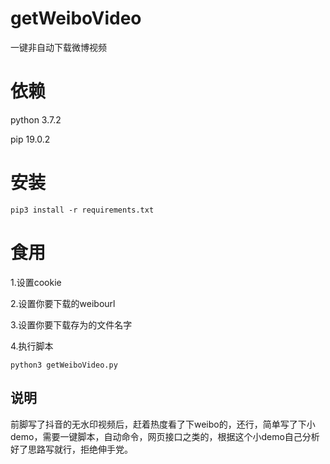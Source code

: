 # getWeiboVideo
一键非自动下载微博视频
# 依赖
python 3.7.2

pip 19.0.2

# 安装

```
pip3 install -r requirements.txt  
```

# 食用

1.设置cookie

2.设置你要下载的weibourl

3.设置你要下载存为的文件名字

4.执行脚本
```
python3 getWeiboVideo.py
```

## 说明

前脚写了抖音的无水印视频后，赶着热度看了下weibo的，还行，简单写了下小demo，需要一键脚本，自动命令，网页接口之类的，根据这个小demo自己分析好了思路写就行，拒绝伸手党。
